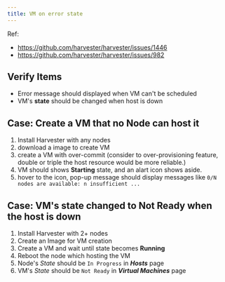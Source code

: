 ```yaml
---
title: VM on error state
---
```

Ref:
- https://github.com/harvester/harvester/issues/1446
- https://github.com/harvester/harvester/issues/982

## Verify Items
  - Error message should displayed when VM can't be scheduled
  - VM's **state** should be changed when host is down

## Case: Create a VM that no Node can host it
1. Install Harvester with any nodes
1. download a image to create VM
1. create a VM with over-commit (consider to over-provisioning feature, double or triple the host resource would be more reliable.)
1. VM should shows **Starting** state, and an alart icon shows aside.
1. hover to the icon, pop-up message should display messages like `0/N nodes are available: n insufficient ...`

## Case: VM's state changed to **Not Ready** when the host is down
1. Install Harvester with 2+ nodes
1. Create an Image for VM creation
1. Create a VM and wait until state becomes **Running**
1. Reboot the node which hosting the VM
1. Node's _State_ should be `In Progress` in _**Hosts**_ page
1. VM's _State_ should be `Not Ready` in _**Virtual Machines**_ page
